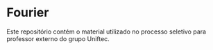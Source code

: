 # Fourier
Este repositório contém o material utilizado no processo seletivo para professor externo do grupo Uniftec.
